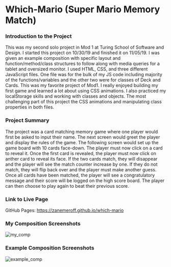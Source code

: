 # Which-Mario (Super Mario Memory Match)

### Introduction to the Project
This was my second solo project in Mod 1 at Turing School of Software and Design. I started this project on 10/30/19 and finished it on 11/05/19. I was given an example composition with specific layout and function/method/class structures to follow along with media queries for a tablet and oversized monitor. I used HTML, CSS, and three different JavaScript files. One file was for the bulk of my JS code including majority of the functions/variables and the other two were for classes of Deck and Cards. This was my favorite project of Mod1. I really enjoyed building my first game and learned a lot about using CSS animations. I also practiced my localStorage skills and working with classes and objects. The most challenging part of this project the CSS animations and manipulating class properties in both files.  

### Project Summary
The project was a card matching memory game where one player would first be asked to input their name. The next screen would greet the player and display the rules of the game. The following screen would set up the game board with 10 cards face-down. The player must now click on a card to reveal it. Once the first card is revealed, the player must now click on anther card to reveal its face. If the two cards match, they will disappear and the player will see the match counter increase by one. If they do not match, they will flip back over and the player must make another guess. Once all cards have been matched, the player will see a congratulatory message and their score will be logged on the high score board. The player can then choose to play again to beat their previous score.

### Link to Live Page
GitHub Pages: https://zanemeroff.github.io/which-mario

### My Composition Screenshots
![my_comp](website)

### Example Composition Screenshots
![example_comp](website)
